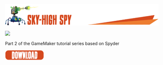 ![](/.github/images/sky_high_spy_title.png)

![](/.github/images/SkyHighSpy.gif)


Part 2 of the GameMaker tutorial series based on Spyder

[![](/.github/images/download.png)](https://github.com/sumo-digital-academy/playbuffer/archive/refs/heads/SkyHighSpy.zip)
